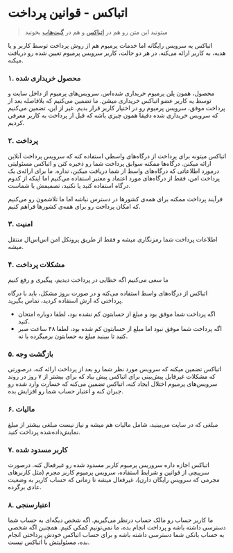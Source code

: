 اتباکس - قوانین پرداخت
======================

>میتونید این متن رو هم در [اتباکس](https://atbox.io/pages/payment-terms) و هم در [گیت‌هاب](https://github.com/Atbox/legal/tree/master/payment-terms) بخونید

اتباکس یه سرویس رایگانه اما خدمات پرمیوم هم از روش پرداخت توسط کاربر و یا هدیه، به کاربر ارائه می‌کنه. در هر دو حالت، کاربر سرویس پرمیوم تعیین شده رو دریافت میکنه.

### ۱. محصول خریداری شده ###

محصول، همون پلن پرمیوم خریداری شده‌اس. سرویس‌های پرمیوم از داخل سایت و توسط یه کاربر عضو اتباکس خریداری میشن. ما تضمین می‌کنیم که بلافاصله بعد از پرداخت موفق، سرویس پرمیوم رو در اختیار کاربر قرار بدیم. غیر از این، تضمین می‌کنیم که سرویس خریداری شده دقیقا همون چیزی باشه که قبل از پرداخت به کاربر معرفی کردیم.

### ۲. پرداخت ###

اتباکس میتونه برای پرداخت از درگاه‌های واسطی استفاده کنه که سرویس پرداخت آنلاین ارائه میکنن. درگاه‌ها ممکنه سوابق پرداخت شما رو ذخیره کنن و اتباکس مسئولیتی درمورد اطلاعاتی که درگاه‌های واسط از شما دریافت میکنن، نداره. ما برای ارائه‌ی یک پرداخت امن، فقط از درگاه‌های مورد اعتماد و معتبر استفاده می‌کنیم اما اینکه از کدوم درگاه استفاده کنید یا نکنید، تصمیمش با شماست.

فرآیند پرداخت ممکنه برای همه‌ی کشورها در دسترس نباشه اما ما تلاشمون رو می‌کنیم که امکان پرداخت رو برای همه‌ی کشورها فراهم کنیم.

### ۳. امنیت ###

اطلاعات پرداخت شما رمزنگاری میشه و فقط از طریق پروتکل امن اس‌اس‌ال منتقل میشه.

### ۴. مشکلات پرداخت ###

ما سعی می‌کنیم اگه خطایی در پرداخت دیدیم، پیگیری و رفع کنیم

اتباکس از درگاه‌های واسط استفاده می‌کنه و در صورت بروز مشکل، باید با درگاه پرداختی که ازش استفاده کردید، تماس بگیرید.

* اگه پرداخت شما موفق بود و مبلغ از حسابتون کم نشده بود، لطفا دوباره امتحان کنید.
* اگه پرداخت شما موفق نبود اما مبلغ از حسابتون کم شده بود، لطفا ۴۸ ساعت صبر کنید تا ببینید مبلغ به حسابتون برمیگرده یا نه.

### ۵. بازگشت وجه ###

اتباکس تضمین میکنه که سرویس مورد نظر شما رو بعد از پرداخت ارائه کنه. درصورتی که مشکلات غیرقابل پیش‌بینی برای اتباکس پیش بیاد که برای بیشتر از ۷ روز در روند سرویس‌های پرمیوم اختلال ایجاد کنه، اتباکس تضمین می‌کنه که خسارت وارد شده رو جبران کنه و اعتبار حساب شما رو افزایش بده.

### ۶. مالیات ###

مبلغی که در سایت می‌بینید، شامل مالیات هم میشه و نیاز نیست مبلغی بیشتر از مبلغ نمایش‌داده‌شده پرداخت کنید.

### ۷. کاربر مسدود شده ###

اتباکس اجازه داره سروریس پرمیوم کاربر مسدود شده رو غیرفعال کنه. درصورت سرپیچی از قوانین و شرایط استفاده، سرویس پرمیوم کاربر مجرم (مثل کاربرهای مجرمی که سرویس رایگان دارن)، غیرفعال میشه تا زمانی که حساب کاربر به وضعیت عادی برگرده.

### ۸. اعتبارسنجی ###

ما کاربر حساب رو مالک حساب درنظر می‌گیریم. اگه شخص دیگه‌ای به حساب شما دسترسی داشته باشه و پرداخت انجام بده، ما نمی‌تونیم کمکی کنیم. همچنین اگه شخصی به حساب بانکی شما دسترسی داشته باشه و برای حساب اتباکس خودش پرداختی انجام بده، مسئولیتش با اتباکس نیست.
